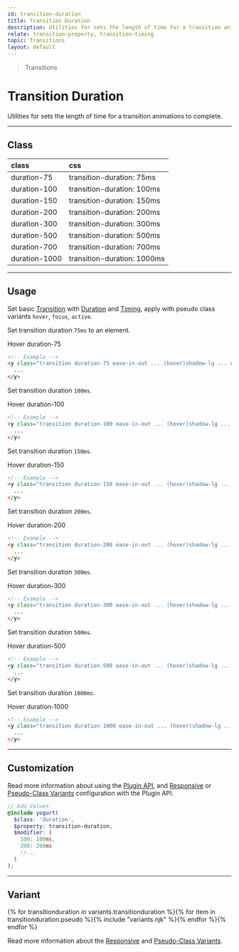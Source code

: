```yaml
---
id: transition-duration
title: Transition Duration
description: Utilities for sets the length of time for a transition animations to complete.
relate: transition-property, transition-timing
topic: Transitions
layout: default
---
```


> Transitions

# Transition Duration

Utilities for sets the length of time for a transition animations to complete.

---

## Class

| <span class="px-3 py-1 text-white (dark)text-charcoal-100 bg-gray-700 (dark)bg-gray-600 rounded-full">class</span> | <span class="px-3 py-1 text-white (dark)text-charcoal-100 bg-gray-700 (dark)bg-gray-600 rounded-full">css</span> |
|:--|:--|
| duration-75 | transition-duration: 75ms |
| duration-100 | transition-duration: 100ms |
| duration-150 | transition-duration: 150ms |
| duration-200 | transition-duration: 200ms |
| duration-300 | transition-duration: 300ms |
| duration-500 | transition-duration: 500ms |
| duration-700 | transition-duration: 700ms |
| duration-1000 | transition-duration: 1000ms |

---

## Usage

Set basic [Transition](/transition-property/) with [Duration](/transition-duration/) and [Timing](/transition-timing/), apply with pseudo class variants `hover`, `focus`, `active`.

Set transition duration `75ms` to an element.

<y class="my-2 mx-auto w-64">
  <y class="p-4 w-56 text-center text-gray-600 bg-gray-400 transition duration-75 ease-in-out (hover)shadow-lg cursor-pointer">
  	Hover duration-75
  </y>
</y>

```html
<!-- Example -->
<y class="transition duration-75 ease-in-out ... (hover)shadow-lg ... w-32 h-24">
  ...
</y>
```

Set transition duration `100ms`.

<y class="my-2 mx-auto w-64">
  <y class="p-4 w-56 text-center text-gray-600 bg-gray-400 transition duration-100 ease-in-out (hover)shadow-lg cursor-pointer">
  	Hover duration-100
  </y>
</y>

```html
<!-- Example -->
<y class="transition duration-100 ease-in-out ... (hover)shadow-lg ... w-32 h-24">
  ...
</y>
```
Set transition duration `150ms`.

<y class="my-2 mx-auto w-64">
  <y class="p-4 w-56 text-center text-gray-600 bg-gray-400 transition duration-150 ease-in-out (hover)shadow-lg cursor-pointer">
  	Hover duration-150
  </y>
</y>

```html
<!-- Example -->
<y class="transition duration-150 ease-in-out ... (hover)shadow-lg ... w-32 h-24">
  ...
</y>
```

Set transition duration `200ms`.

<y class="my-2 mx-auto w-64">
  <y class="p-4 w-56 text-center text-gray-600 bg-gray-400 transition duration-200 ease-in-out (hover)shadow-lg cursor-pointer">
  	Hover duration-200
  </y>
</y>

```html
<!-- Example -->
<y class="transition duration-200 ease-in-out ... (hover)shadow-lg ... w-32 h-24">
  ...
</y>
```

Set transition duration `300ms`.

<y class="my-2 mx-auto w-64">
  <y class="p-4 w-56 text-center text-gray-600 bg-gray-400 transition duration-300 ease-in-out (hover)shadow-lg cursor-pointer">
  	Hover duration-300
  </y>
</y>

```html
<!-- Example -->
<y class="transition duration-300 ease-in-out ... (hover)shadow-lg ... w-32 h-24">
  ...
</y>
```

Set transition duration `500ms`.

<y class="my-2 mx-auto w-64">
  <y class="p-4 w-56 text-center text-gray-600 bg-gray-400 transition duration-500 ease-in-out (hover)shadow-lg cursor-pointer">
  	Hover duration-500
  </y>
</y>

```html
<!-- Example -->
<y class="transition duration-500 ease-in-out ... (hover)shadow-lg ... w-32 h-24">
  ...
</y>
```

Set transition duration `1000ms`.

<y class="my-2 mx-auto w-64">
  <y class="p-4 w-56 text-center text-gray-600 bg-gray-400 transition duration-1000 ease-in-out (hover)shadow-lg cursor-pointer">
  	Hover duration-1000
  </y>
</y>

```html
<!-- Example -->
<y class="transition duration-1000 ease-in-out ... (hover)shadow-lg ... w-32 h-24">
  ...
</y>
```

---

## Customization

Read more information about using the [Plugin API](/plugin-api/), and  [Responsive](/responsive) or [Pseudo-Class Variants](/pseudo-class-variants/) configuration with the Plugin API.

```scss
// Add Values
@include yogurt(
  $class: 'duration',
  $property: transition-duration,
  $modifier: (
    100: 100ms,
    200: 200ms
    //...
  )
);
```

---

## Variant

<y class="flex flex-gap-2 flex-wrap justify-start items-center">{% for transitionduration in variants.transitionduration %}{% for item in transitionduration.pseudo %}{% include "variants.njk" %}{% endfor %}{% endfor %}</y>

Read more information about the [Responsive](/responsive) and [Pseudo-Class Variants](/pseudo-class-variants/).


